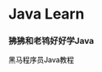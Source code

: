 # Java Learn
<h3>狒狒和老鸨好好学Java</h3>

<a href="https://www.bilibili.com/video/BV17F411T7Ao?t=10.0" style="text-decoration: none" target="_blank">
        <span style="color: black; ">黑马程序员Java教程</span>
    </a>
